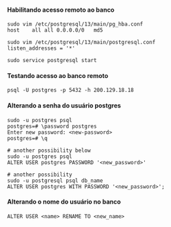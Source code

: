 #### Habilitando acesso remoto ao banco
```shell
sudo vim /etc/postgresql/13/main/pg_hba.conf
host	all	all	0.0.0.0/0	md5

sudo vim /etc/postgresql/13/main/postgresql.conf
listen_addresses = '*'

sudo service postgresql start
```

#### Testando acesso ao banco remoto
```shell 
psql -U postgres -p 5432 -h 200.129.18.18
```

#### Alterando a senha do usuário postgres
```shell
sudo -u postgres psql
postgres=# \password postgres
Enter new password: <new-password>
postgres=# \q

# another possibility below
sudo -u postgres psql
ALTER USER postgres PASSWORD '<new_password>'

# another possibility
sudo -u postgresql psql db_name
ALTER USER postgres WITH PASSWORD '<new_password>';
```

#### Alterando o nome do usuário no banco
```shell
ALTER USER <name> RENAME TO <new_name>
```

